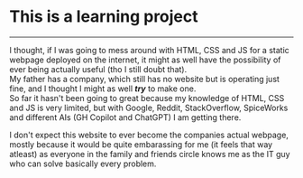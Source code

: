 # This is a learning project
---
I thought, if I was going to mess around with HTML, CSS and JS for a static webpage deployed on the internet, it might as well have the possibility of ever being actually useful (tho I still doubt that). </br>
My father has a company, which still has no website but is operating just fine, and I thought I might as well ***try*** to make one. </br>
So far it hasn't been going to great because my knowledge of HTML, CSS and JS is very limited, but with Google, Reddit, StackOverflow, SpiceWorks and different AIs (GH Copilot and ChatGPT) I am getting there. </br>

I don't expect this website to ever become the companies actual webpage, mostly because it would be quite embarassing for me (it feels that way atleast) as everyone in the family and friends circle knows me as the IT guy who can solve basically every problem.
